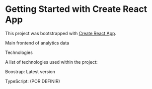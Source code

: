 # Getting Started with Create React App

This project was bootstrapped with [Create React App](https://github.com/facebook/create-react-app).

Main frontend of analytics data



Technologies

A list of technologies used within the project:

Boostrap: Latest version

TypeScript: (POR DEFINIR)




